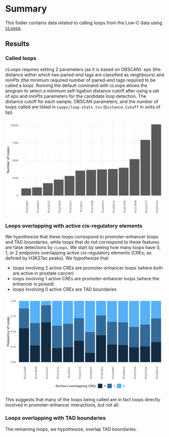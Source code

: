 # Summary

This folder contains data related to calling loops from the Low-C data using [cLoops](https://github.com/YaqiangCao/cLoops).

## Results

### Called loops

cLoops requires setting 2 parameters (as it is based on DBSCAN): _eps_ (the distance within which two paired-end tags are classified as neighbours) and _minPts_ (the minimum required number of paired-end tags required to be called a loop).
Running the default command with cLoops allows the program to select a minimum self-ligation distance cutoff after using a set of _eps_ and _minPts_ parameters for the candidate loop detection.
The distance cutoff for each sample, DBSCAN parameters, and the number of loops called are listed in `Loops/loop-stats.tsv` (`Distance_Cutoff` in units of bp).

![Loops called across all samples](Plots/loop-stats.png)

### Loops overlapping with active cis-regulatory elements

We hypothesize that these loops correspond to promoter-enhancer loops and TAD boundaries, while loops that do not correspond to these features are false detections by `cLoops`.
We start by seeing how many loops have 0, 1, or 2 endpoints overlapping active cis-regulatory elements (CREs; as defined by H3K27ac peaks).
We hypothesize that:

* loops involving 2 active CREs are promoter-enhancer loops (where both are active in prostate cancer)
* loops involving 1 active CREs are promoter-enhancer loops (where the enhancer is poised)
* loops involving 0 active CREs are TAD boundaries

![Loop anchors overlapping active cis-regulatory elements](Plots/loop-CRE-overlap.sum.proportion.png)

This suggests that many of the loops being called are in fact loops directly involved in promoter-enhancer interactions, but not all.

### Loops overlapping with TAD boundaries

The remaining loops, we hypothesize, overlap TAD boundaries.
